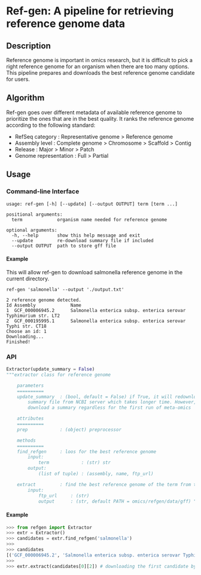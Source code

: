 # Ref-gen: A pipeline for retrieving reference genome data

## Description

Reference genome is important in omics research, but it is difficult to pick a right reference genome for an organism when there are too many options. This pipeline prepares and downloads the best reference genome candidate for users.

## Algorithm

Ref-gen goes over different metadata of available reference genome to prioritize the ones that are in the best quality. It ranks the reference genome according to the following standard:

- RefSeq category       : Representative genome > Reference genome
- Assembly level        : Complete genome > Chromosome > Scaffold > Contig
- Release               : Major > Minor > Patch
- Genome representation : Full > Partial

## Usage

### Command-line Interface

```console
usage: ref-gen [-h] [--update] [--output OUTPUT] term [term ...]

positional arguments:
  term             organism name needed for reference genome

optional arguments:
  -h, --help       show this help message and exit
  --update         re-download summary file if included
  --output OUTPUT  path to store gff file
```

#### Example

This will allow ref-gen to download salmonella reference genome in the current directory.

```console
ref-gen 'salmonella' --output './output.txt'

2 reference genome detected.
Id Assembly             Name                                                                                                
1  GCF_000006945.2      Salmonella enterica subsp. enterica serovar Typhimurium str. LT2                                    
2  GCF_000195995.1      Salmonella enterica subsp. enterica serovar Typhi str. CT18                                         
Choose an id: 1
Downloading...
Finished!
```

### API

```python
Extractor(update_summary = False)
"""extractor class for reference genome

    parameters
    ==========
    update_summary  : (bool, default = False) if True, it will redownload
        summary file from NCBI server which takes longer time. However, it will
        download a summary regardless for the first run of meta-omics

    attributes
    ==========
    prep            : (object) preprocessor

    methods
    ==========
    find_refgen     : loos for the best reference genome
        input:
            term            : (str) str
        output:
            (list of tuple) : (assembly, name, ftp_url)

    extract         : find the best reference genome of the term from the NCBI server and download the binary file to the specified local path
        input:
            ftp_url     : (str)
            output      : (str, default PATH = omics/refgen/data/gff) """
```

#### Example

```python
>>> from refgen import Extractor
>>> extr = Extractor()
>>> candidates = extr.find_refgen('salmonella')
>>>
>>> candidates
[('GCF_000006945.2', 'Salmonella enterica subsp. enterica serovar Typhimurium str. LT2', 'ftp://ftp.ncbi.nlm.nih.gov/genomes/all/GCF/000/006/945/GCF_000006945.2_ASM694v2'), ('GCF_000195995.1', 'Salmonella enterica subsp. enterica serovar Typhi str. CT18', 'ftp://ftp.ncbi.nlm.nih.gov/genomes/all/GCF/000/195/995/GCF_000195995.1_ASM19599v1')]
>>>
>>> extr.extract(candidates[0][2]) # downloading the first candidate by using its ftp_path
```
